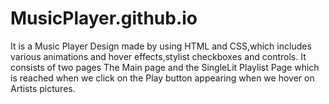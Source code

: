 # MusicPlayer.github.io
It is a Music Player Design made by using HTML and CSS,which includes various animations and hover effects,stylist checkboxes and controls.
It consists of two pages The Main page and the SingleLit Playlist Page which is reached when we click on the Play button appearing when we hover on Artists pictures.

